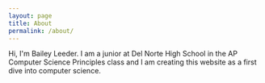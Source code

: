 ```yaml
---
layout: page
title: About
permalink: /about/
---
```


Hi, I'm Bailey Leeder. I am a junior at Del Norte High School in the AP Computer Science Principles class and I am creating this website as a first dive into computer science.
